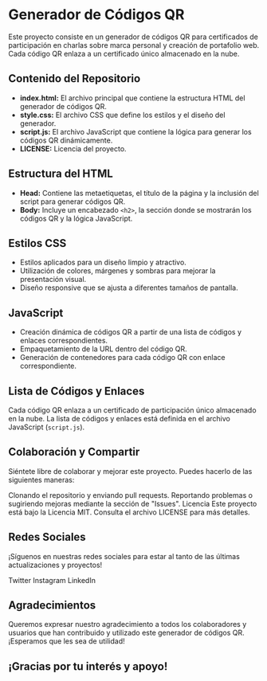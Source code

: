 # Generador de Códigos QR

Este proyecto consiste en un generador de códigos QR para certificados de participación en charlas sobre marca personal y creación de portafolio web. Cada código QR enlaza a un certificado único almacenado en la nube.

## Contenido del Repositorio

- **index.html:** El archivo principal que contiene la estructura HTML del generador de códigos QR.
- **style.css:** El archivo CSS que define los estilos y el diseño del generador.
- **script.js:** El archivo JavaScript que contiene la lógica para generar los códigos QR dinámicamente.
- **LICENSE:** Licencia del proyecto.

## Estructura del HTML

- **Head:** Contiene las metaetiquetas, el título de la página y la inclusión del script para generar códigos QR.
- **Body:** Incluye un encabezado `<h2>`, la sección donde se mostrarán los códigos QR y la lógica JavaScript.

## Estilos CSS

- Estilos aplicados para un diseño limpio y atractivo.
- Utilización de colores, márgenes y sombras para mejorar la presentación visual.
- Diseño responsive que se ajusta a diferentes tamaños de pantalla.

## JavaScript

- Creación dinámica de códigos QR a partir de una lista de códigos y enlaces correspondientes.
- Empaquetamiento de la URL dentro del código QR.
- Generación de contenedores para cada código QR con enlace correspondiente.

## Lista de Códigos y Enlaces

Cada código QR enlaza a un certificado de participación único almacenado en la nube. La lista de códigos y enlaces está definida en el archivo JavaScript (`script.js`).


## Colaboración y Compartir
Siéntete libre de colaborar y mejorar este proyecto. Puedes hacerlo de las siguientes maneras:

Clonando el repositorio y enviando pull requests.
Reportando problemas o sugiriendo mejoras mediante la sección de "Issues".
Licencia
Este proyecto está bajo la Licencia MIT. Consulta el archivo LICENSE para más detalles.

## Redes Sociales
¡Síguenos en nuestras redes sociales para estar al tanto de las últimas actualizaciones y proyectos!

Twitter
Instagram
LinkedIn

## Agradecimientos

Queremos expresar nuestro agradecimiento a todos los colaboradores y usuarios que han contribuido y utilizado este generador de códigos QR. ¡Esperamos que les sea de utilidad!

## ¡Gracias por tu interés y apoyo!
